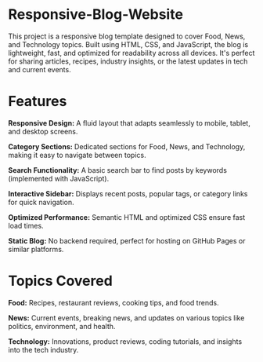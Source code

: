 # Responsive-Blog-Website

This project is a responsive blog template designed to cover Food, News, and Technology topics. Built using HTML, CSS, and JavaScript, the blog is lightweight, fast, and optimized for readability across all devices. It's perfect for sharing articles, recipes, industry insights, or the latest updates in tech and current events.

# Features

**Responsive Design:** A fluid layout that adapts seamlessly to mobile, tablet, and desktop screens.

**Category Sections:** Dedicated sections for Food, News, and Technology, making it easy to navigate between topics.

**Search Functionality:** A basic search bar to find posts by keywords (implemented with JavaScript).

**Interactive Sidebar:** Displays recent posts, popular tags, or category links for quick navigation.

**Optimized Performance:** Semantic HTML and optimized CSS ensure fast load times.

**Static Blog:** No backend required, perfect for hosting on GitHub Pages or similar platforms.

# Topics Covered

**Food:** Recipes, restaurant reviews, cooking tips, and food trends.

**News:** Current events, breaking news, and updates on various topics like politics, environment, and health.

**Technology:** Innovations, product reviews, coding tutorials, and insights into the tech industry.

